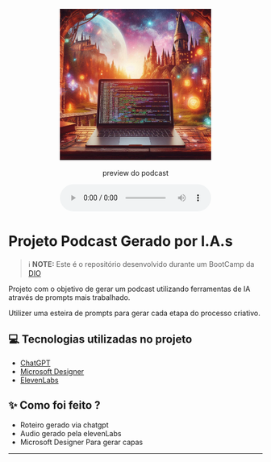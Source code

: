 <p align="center">
<img 
    src="./assets/cover.jpeg"
    width="300"
/>
</p>

<p align="center">
    preview do podcast
</p>

<div align="center">
    <audio src="output/podCast.MP3" controls title="Podcast editado"></audio>
</div>

# Projeto Podcast Gerado por I.A.s


 > ℹ️ **NOTE:** Este é o repositório desenvolvido durante um BootCamp da [DIO](https://dio.me)

Projeto com o objetivo de gerar um podcast utilizando ferramentas de IA através de prompts mais trabalhado.

Utilizer uma esteira de prompts para gerar cada etapa do processo criativo.

## 💻 Tecnologias utilizadas no projeto

- [ChatGPT](https://chat.openai.com/) 
- [Microsoft Designer](https://designer.microsoft.com/image-creator)
- [ElevenLabs](https://beta.elevenlabs.io/)

## ✨ Como foi feito ?

- Roteiro gerado via chatgpt
- Audio gerado pela elevenLabs
- Microsoft Designer Para gerar capas

---

